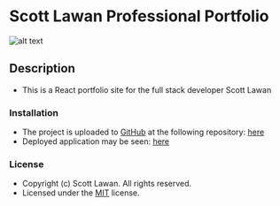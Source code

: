 # Scott Lawan Professional Portfolio
![alt text](public/screenshot.gif)

## Description

- This is a React portfolio site for the full stack developer Scott Lawan

### Installation
- The project is uploaded to [GitHub](https://github.com/) at the following repository: [here](https://github.com/sourslaw/portfolio_react)
- Deployed application may be seen: [here](https://vast-fjord-11112.herokuapp.com/)

### License
- Copyright (c) Scott Lawan. All rights reserved.
- Licensed under the [MIT](https://opensource.org/licenses/mit-license.php) license.